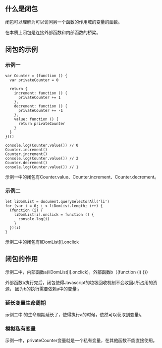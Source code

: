 ## 什么是闭包

闭包可以理解为可以访问另一个函数的作用域的变量的函数。

在本质上闭包是连接外部函数和内部函数的桥梁。

## 闭包的示例

### 示例一

```
var Counter = (function () {
  var privateCounter = 0

  return {
    increment: function () {
      privateCounter += 1
    },
    decrement: function () {
      privateCounter += -1
    },
    value: function () {
      return privateCounter
    }
  }
})()

console.log(Counter.value()) // 0
Counter.increment()
Counter.increment()
console.log(Counter.value()) // 2
Counter.decrement()
console.log(Counter.value()) // 1
```

示例一中的闭包有Counter.value、Counter.increment、Counter.decrement。

### 示例二

```
let liDomList = document.querySelectorAll('li')
for (var i = 0; i < liDomList.length; i++) {
  (function (i) {
    liDomList[i].onclick = function () {
      console.log(i)
    }
  })(i)
}
```

示例二中的闭包有liDomList[i].onclick

## 闭包的作用

示例二中，内部函数a(liDomList[i].onclick)，外部函数b（(function (i) {}）

外部函数b执行完后，闭包使得Javascript的垃圾回收机制不会收回a所占用的资源，
因为b的执行需要依赖a中的变量i。

### 延长变量生命周期

示例二中i的生命周期延长了，使得执行a的时候，依然可以获取到变量i。

### 模拟私有变量

示例一中，privateCounter变量就是一个私有变量，在其他函数不能直接使用。




